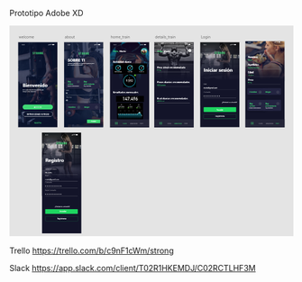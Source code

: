Prototipo Adobe XD

<a title="Strong" href="https://xd.adobe.com/view/ff1fc9eb-0c84-4b65-a7fb-ee32a6205217-aa4c/" alt="AdobeXD" /><img src="img/image.png"></a>

Trello
https://trello.com/b/c9nF1cWm/strong

Slack
https://app.slack.com/client/T02R1HKEMDJ/C02RCTLHF3M
